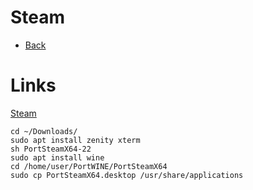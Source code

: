 # Steam

- [Back](README.md)

# Links
[Steam](http://portwine-linux.ru/steam-linux/)

```
cd ~/Downloads/ 
sudo apt install zenity xterm
sh PortSteamX64-22
sudo apt install wine
cd /home/user/PortWINE/PortSteamX64
sudo cp PortSteamX64.desktop /usr/share/applications
```
